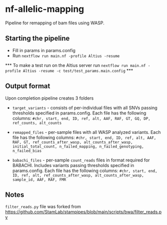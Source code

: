 # nf-allelic-mapping
Pipeline for remapping of bam files using WASP.

## Starting the pipeline
- Fill in params in params.config
- Run ```nextflow run main.nf -profile Altius -resume```

*** To make a test run on the Altius server run ```nextflow run main.nf -profile Altius -resume -c test/test_params.main.config``` ***
## Output format
Upon completion pipeline creates 3 folders
- `target_variants` - consists of per-individual files with all SNVs passing thresholds specified in params.config. Each file has the following columns:
`#chr, start, end, ID, ref, alt, AAF, RAF, GT, GQ, DP, ref_counts, alt_counts`

- `remapped_files` - per-sample files with all WASP analyzed variants. Each file has the following columns:
`#chr, start, end, ID, ref, alt, AAF, RAF, GT, ref_counts_after_wasp, alt_counts_after_wasp, initial_total_count, n_failed_mapping, n_failed_genotyping, n_failed_bias` 

- `babachi_files` - per-sample `count_reads` files in format required for BABACHI. Includes variants passing thresholds specified in params.config. Each file has the following columns:
`#chr, start, end, ID, ref, alt, ref_counts_after_wasp, alt_counts_after_wasp, sample_id, AAF, RAF, FMR`



## Notes
`filter_reads.py` file was forked from https://github.com/StamLab/stampipes/blob/main/scripts/bwa/filter_reads.py
